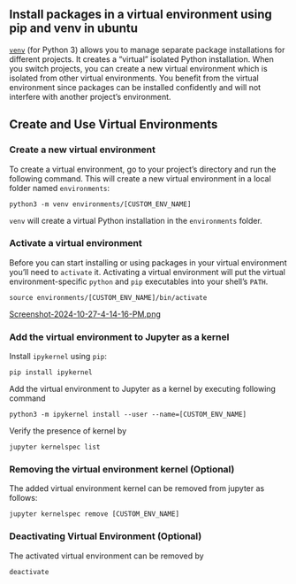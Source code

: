 ## Install packages in a virtual environment using pip and venv in ubuntu

[``venv``](https://packaging.python.org/en/latest/key_projects/#venv)  (for Python 3) allows you to manage separate package installations for different projects. It creates a “virtual” isolated Python installation. When you switch projects, you can create a new virtual environment which is isolated from other virtual environments. You benefit from the virtual environment since packages can be installed confidently and will not interfere with another project’s environment.

## Create and Use Virtual Environments
### Create a new virtual environment
To create a virtual environment, go to your project’s directory and run the following command. This will create a new virtual environment in a local folder named `environments`:

```
python3 -m venv environments/[CUSTOM_ENV_NAME]
```
`venv` will create a virtual Python installation in the `environments` folder.

### Activate a virtual environment
Before you can start installing or using packages in your virtual environment you’ll need to  `activate`  it. Activating a virtual environment will put the virtual environment-specific  `python`  and  `pip`  executables into your shell’s  `PATH`.

```
source environments/[CUSTOM_ENV_NAME]/bin/activate
```
[Screenshot-2024-10-27-4-14-16-PM.png](https://postimg.cc/zVfkrTBM)
### Add the virtual environment to Jupyter as a kernel
Install ``ipykernel`` using `pip`:
```
pip install ipykernel
```
Add the virtual environment to Jupyter as a kernel by executing following command
```
python3 -m ipykernel install --user --name=[CUSTOM_ENV_NAME]
```
Verify the presence of kernel by
```
jupyter kernelspec list
```
### Removing the virtual environment kernel (Optional)
The added virtual environment kernel can be removed from jupyter as follows:
```
jupyter kernelspec remove [CUSTOM_ENV_NAME]
```
### Deactivating Virtual Environment (Optional)
The activated virtual environment can be removed by
```
deactivate
```

